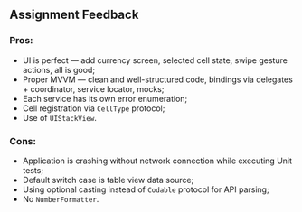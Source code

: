 ## Assignment Feedback

### Pros:

- UI is perfect — add currency screen, selected cell state, swipe gesture actions, all is good;
- Proper MVVM — clean and well-structured code, bindings via delegates + coordinator, service locator, mocks;
- Each service has its own error enumeration;
- Cell registration via `CellType` protocol;
- Use of `UIStackView`.

### Cons:

- Application is crashing without network connection while executing Unit tests;
- Default switch case is table view data source;
- Using optional casting instead of `Codable` protocol for API parsing;
- No `NumberFormatter`.
